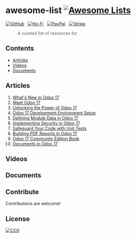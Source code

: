 # awesome-list [![Awesome Lists](https://srv-cdn.himpfen.io/badges/awesome-lists/awesomelists-flat.svg)](https://github.com/brandonhimpfen/awesome)

[![GitHub](https://srv-cdn.himpfen.io/badges/github/github-flat.svg)](https://github.com/sponsors/brandonhimpfen/) &nbsp; [![Ko-Fi](https://srv-cdn.himpfen.io/badges/kofi/kofi-flat.svg)](https://ko-fi.com/brandonhimpfen) &nbsp; [![PayPal](https://srv-cdn.himpfen.io/badges/paypal/paypal-flat.svg)](https://paypal.me/brandonhimpfen) &nbsp; [![Stripe](https://srv-cdn.himpfen.io/badges/stripe/stripe-flat.svg)](https://tinyurl.com/e8ymxdw3)

> A curated list of resources for

## Contents

- [Articles](#articles)
- [Videos](#videos)
- [Documents](#documents)

## Articles

1. [What's New in Odoo 17](https://www.envertis.com/whats-new-in-odoo-erp-17-complete-roadmap/)
2. [Meet Odoo 17](https://www.odoo.com/blog/odoo-news-5/meet-odoo-17-1142)
3. [Unlocking the Power of Odoo 17](https://en.tigosolutions.com/post/6827/unlocking-the-power-of-odoo-17)
4. [Odoo 17 Development Environment Setup](https://www.odoo.com/documentation/17.0/developer/tutorials.html)
5. [Defining Module Data in Odoo 17](https://www.odoo.com/documentation/17.0/developer/tutorials.html)
6. [Implementing Security in Odoo 17](https://www.odoo.com/documentation/17.0/developer/tutorials.html)
7. [Safeguard Your Code with Unit Tests](https://www.odoo.com/documentation/17.0/developer/tutorials.html)
8. [Building PDF Reports in Odoo 17](https://www.odoo.com/documentation/17.0/developer/tutorials.html)
9. [Odoo 17 Community Edition Book](https://www.cybrosys.com/odoo/odoo-books/v17-ce/)
10. [Documents in Odoo 17](https://www.cybrosys.com/odoo/odoo-books/v17/documents/)


## Videos

## Documents


## Contribute

Contributions are welcome!

## License

[![CC0](https://mirrors.creativecommons.org/presskit/buttons/88x31/svg/by-sa.svg)](http://creativecommons.org/licenses/by-sa/4.0/)
